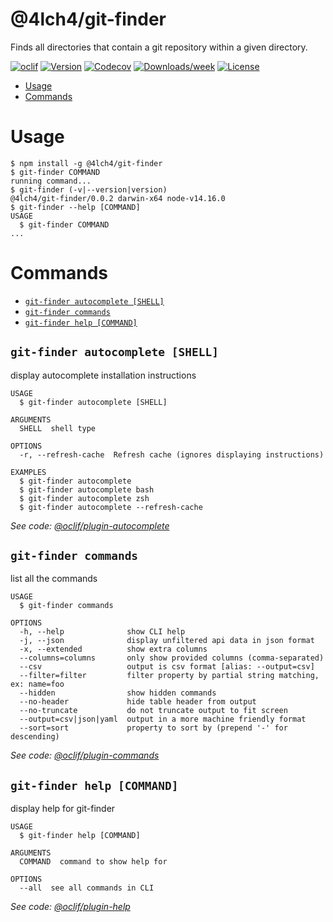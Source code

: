 @4lch4/git-finder
=================

Finds all directories that contain a git repository within a given directory.

[![oclif](https://img.shields.io/badge/cli-oclif-brightgreen.svg)](https://oclif.io)
[![Version](https://img.shields.io/npm/v/@4lch4/git-finder.svg)](https://npmjs.org/package/@4lch4/git-finder)
[![Codecov](https://codecov.io/gh/4lch4/git-finder/branch/master/graph/badge.svg)](https://codecov.io/gh/4lch4/git-finder)
[![Downloads/week](https://img.shields.io/npm/dw/@4lch4/git-finder.svg)](https://npmjs.org/package/@4lch4/git-finder)
[![License](https://img.shields.io/npm/l/@4lch4/git-finder.svg)](https://github.com/4lch4/git-finder/blob/master/package.json)

<!-- toc -->
* [Usage](#usage)
* [Commands](#commands)
<!-- tocstop -->
# Usage
<!-- usage -->
```sh-session
$ npm install -g @4lch4/git-finder
$ git-finder COMMAND
running command...
$ git-finder (-v|--version|version)
@4lch4/git-finder/0.0.2 darwin-x64 node-v14.16.0
$ git-finder --help [COMMAND]
USAGE
  $ git-finder COMMAND
...
```
<!-- usagestop -->
# Commands
<!-- commands -->
* [`git-finder autocomplete [SHELL]`](#git-finder-autocomplete-shell)
* [`git-finder commands`](#git-finder-commands)
* [`git-finder help [COMMAND]`](#git-finder-help-command)

## `git-finder autocomplete [SHELL]`

display autocomplete installation instructions

```
USAGE
  $ git-finder autocomplete [SHELL]

ARGUMENTS
  SHELL  shell type

OPTIONS
  -r, --refresh-cache  Refresh cache (ignores displaying instructions)

EXAMPLES
  $ git-finder autocomplete
  $ git-finder autocomplete bash
  $ git-finder autocomplete zsh
  $ git-finder autocomplete --refresh-cache
```

_See code: [@oclif/plugin-autocomplete](https://github.com/oclif/plugin-autocomplete/blob/v0.3.0/src/commands/autocomplete/index.ts)_

## `git-finder commands`

list all the commands

```
USAGE
  $ git-finder commands

OPTIONS
  -h, --help              show CLI help
  -j, --json              display unfiltered api data in json format
  -x, --extended          show extra columns
  --columns=columns       only show provided columns (comma-separated)
  --csv                   output is csv format [alias: --output=csv]
  --filter=filter         filter property by partial string matching, ex: name=foo
  --hidden                show hidden commands
  --no-header             hide table header from output
  --no-truncate           do not truncate output to fit screen
  --output=csv|json|yaml  output in a more machine friendly format
  --sort=sort             property to sort by (prepend '-' for descending)
```

_See code: [@oclif/plugin-commands](https://github.com/oclif/plugin-commands/blob/v1.3.0/src/commands/commands.ts)_

## `git-finder help [COMMAND]`

display help for git-finder

```
USAGE
  $ git-finder help [COMMAND]

ARGUMENTS
  COMMAND  command to show help for

OPTIONS
  --all  see all commands in CLI
```

_See code: [@oclif/plugin-help](https://github.com/oclif/plugin-help/blob/v3.2.2/src/commands/help.ts)_
<!-- commandsstop -->
